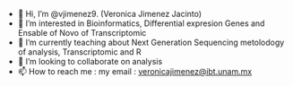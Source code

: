 - 👋 Hi, I’m @vjimenez9. (Veronica Jimenez Jacinto)
- 👀 I’m interested in Bioinformatics,  Differential expresion Genes and Ensable of Novo of Transcriptomic
- 🌱 I’m currently teaching about Next Generation Sequencing metolodogy of analysis,  Transcriptomic and R
- 💞️ I’m looking to collaborate on analysis
- 📫 How to reach me :  my email : veronicajimenez@ibt.unam.mx

<!---
vjimenez9/vjimenez9 is a ✨ special ✨ repository because its `README.md` (this file) appears on your GitHub profile.
You can click the Preview link to take a look at your changes.
--->
